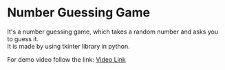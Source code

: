 # Number Guessing Game
It's a number guessing game, which takes a random number and asks you to guess it. <br>
It is made by using tkinter library in python.

For demo video follow the link: [Video Link](https://www.linkedin.com/posts/sailesh-bhoite_hello-connections-i-recently-made-a-number-activity-7226112230319153152-2K-q?utm_source=share&utm_medium=member_desktop)